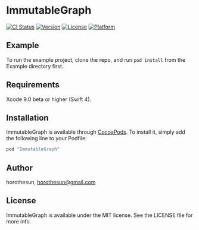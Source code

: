 # ImmutableGraph

[![CI Status](http://img.shields.io/travis/horothesun/ImmutableGraph.svg?style=flat)](https://travis-ci.org/horothesun/ImmutableGraph)
[![Version](https://img.shields.io/cocoapods/v/ImmutableGraph.svg?style=flat)](http://cocoapods.org/pods/ImmutableGraph)
[![License](https://img.shields.io/cocoapods/l/ImmutableGraph.svg?style=flat)](http://cocoapods.org/pods/ImmutableGraph)
[![Platform](https://img.shields.io/cocoapods/p/ImmutableGraph.svg?style=flat)](http://cocoapods.org/pods/ImmutableGraph)

## Example

To run the example project, clone the repo, and run `pod install` from the Example directory first.

## Requirements

Xcode 9.0 beta or higher (Swift 4).

## Installation

ImmutableGraph is available through [CocoaPods](http://cocoapods.org). To install
it, simply add the following line to your Podfile:

```ruby
pod "ImmutableGraph"
```

## Author

horothesun, horothesun@gmail.com


## License

ImmutableGraph is available under the MIT license. See the LICENSE file for more info.
